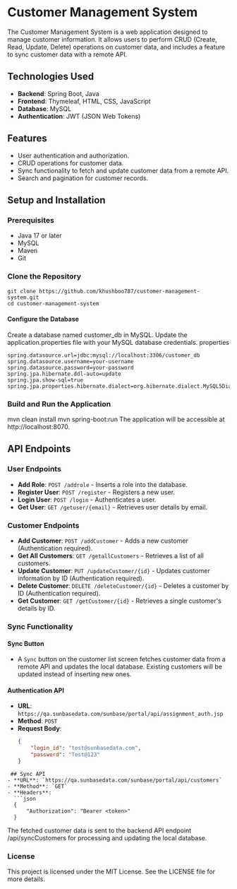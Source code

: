 # Customer Management System

The Customer Management System is a web application designed to manage customer information. It allows users to perform CRUD (Create, Read, Update, Delete) operations on customer data, and includes a feature to sync customer data with a remote API.

## Technologies Used

- **Backend**: Spring Boot, Java
- **Frontend**: Thymeleaf, HTML, CSS, JavaScript
- **Database**: MySQL
- **Authentication**: JWT (JSON Web Tokens)

## Features

- User authentication and authorization.
- CRUD operations for customer data.
- Sync functionality to fetch and update customer data from a remote API.
- Search and pagination for customer records.

## Setup and Installation

### Prerequisites

- Java 17 or later
- MySQL
- Maven
- Git

### Clone the Repository

```
git clone https://github.com/khushboo787/customer-management-system.git
cd customer-management-system
```
#### Configure the Database

Create a database named customer_db in MySQL.
Update the application.properties file with your MySQL database credentials.
properties
```
spring.datasource.url=jdbc:mysql://localhost:3306/customer_db
spring.datasource.username=your-username
spring.datasource.password=your-password
spring.jpa.hibernate.ddl-auto=update
spring.jpa.show-sql=true
spring.jpa.properties.hibernate.dialect=org.hibernate.dialect.MySQL5Dialect

```


 ### Build and Run the Application
mvn clean install
mvn spring-boot:run
The application will be accessible at http://localhost:8070.

## API Endpoints

### User Endpoints
- **Add Role**: `POST /addrole` - Inserts a role into the database.
- **Register User**: `POST /register` - Registers a new user.
- **Login User**: `POST /login` - Authenticates a user.
- **Get User**: `GET /getuser/{email}` - Retrieves user details by email.

### Customer Endpoints
- **Add Customer**: `POST /addCustomer` - Adds a new customer (Authentication required).
- **Get All Customers**: `GET /getallCustomers` - Retrieves a list of all customers.
- **Update Customer**: `PUT /updateCustomer/{id}` - Updates customer information by ID (Authentication required).
- **Delete Customer**: `DELETE /deleteCustomer/{id}` - Deletes a customer by ID (Authentication required).
- **Get Customer**: `GET /getCustomer/{id}` - Retrieves a single customer's details by ID.

### Sync Functionality

#### Sync Button
- A `Sync` button on the customer list screen fetches customer data from a remote API and updates the local database. Existing customers will be updated instead of inserting new ones.

#### Authentication API
- **URL**: `https://qa.sunbasedata.com/sunbase/portal/api/assignment_auth.jsp`
- **Method**: `POST`
- **Request Body**:
  ```json
  {
      "login_id": "test@sunbasedata.com",
      "password": "Test@123"
  }

```
 ## Sync API
- **URL**: `https://qa.sunbasedata.com/sunbase/portal/api/customers`
- **Method**: `GET`
- **Headers**:
  ```json
  {
      "Authorization": "Bearer <token>"
  }
```

The fetched customer data is sent to the backend API endpoint /api/syncCustomers for processing and updating the local database.

### License
This project is licensed under the MIT License. See the LICENSE file for more details.
